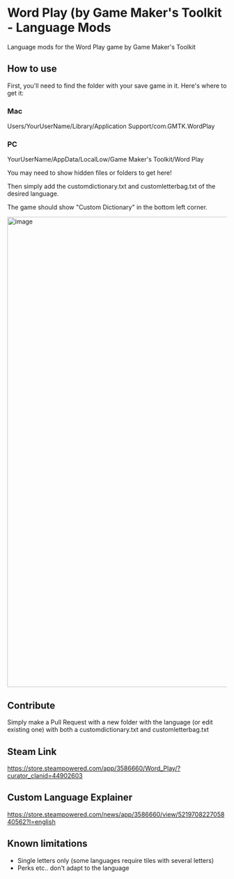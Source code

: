 # Word Play (by Game Maker's Toolkit - Language Mods
Language mods for the Word Play game by Game Maker's Toolkit

## How to use

First, you'll need to find the folder with your save game in it. Here's where to get it:

### Mac
Users/YourUserName/Library/Application Support/com.GMTK.WordPlay

### PC
YourUserName/AppData/LocalLow/Game Maker's Toolkit/Word Play

You may need to show hidden files or folders to get here!

Then simply add the customdictionary.txt and customletterbag.txt of the desired language.

The game should show "Custom Dictionary" in the bottom left corner.

<img width="1920" height="1080" alt="image" src="https://github.com/user-attachments/assets/cc5920eb-3ab3-43f5-b79b-8efcab7e2079" />

## Contribute
Simply make a Pull Request with a new folder with the language (or edit existing one) with both a customdictionary.txt and customletterbag.txt

## Steam Link
https://store.steampowered.com/app/3586660/Word_Play/?curator_clanid=44902603

## Custom Language Explainer
https://store.steampowered.com/news/app/3586660/view/521970822705840562?l=english

## Known limitations
- Single letters only (some languages require tiles with several letters)
- Perks etc.. don't adapt to the language
